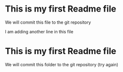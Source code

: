 # This is my first Readme file
We will commit this file to the git repository

I am adding another line in this file

# This is my first Readme file
We will commit this folder to the git repository (try again)
